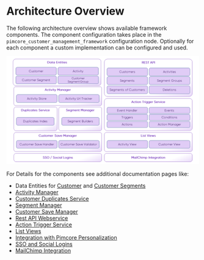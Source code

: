 # Architecture Overview

The following architecture overview shows available framework components. The component configuration takes place in the 
`pimcore_customer_management_framework` configuration node. Optionally for each component a custom implementation can be 
configured and used.

![Architecture Overview](./img/architecture-overview.png)

For Details for the components see additional documentation pages like: 

* Data Entities for [Customer](./05_Working-with-Customers.md) and [Customer Segments](./11_CustomerSegments.md)
* [Activity Manager](./09_Activities.md)
* [Customer Duplicates Service](./15_CustomerDuplicatesService.md)
* [Segment Manager](./11_CustomerSegments.md)
* [Customer Save Manager](./06_CustomerSaveManager.md)
* [Rest API Webservice](./Webservice.md)
* [Action Trigger Service](./22_ActionTrigger.md)
* [List Views](./28_ListViews.md)
* [Integration with Pimcore Personalization](./30_Personalization.md)
* [SSO and Social Logins](./18_Single_Sign_On.md)
* [MailChimp Integration](./24_NewsletterSync.md)
